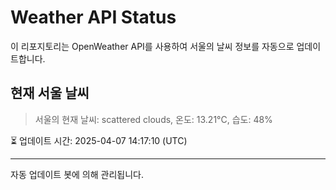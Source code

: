 
# Weather API Status

이 리포지토리는 OpenWeather API를 사용하여 서울의 날씨 정보를 자동으로 업데이트합니다.

## 현재 서울 날씨
> 서울의 현재 날씨: scattered clouds, 온도: 13.21°C, 습도: 48%

⏳ 업데이트 시간: 2025-04-07 14:17:10 (UTC)

---
자동 업데이트 봇에 의해 관리됩니다.
